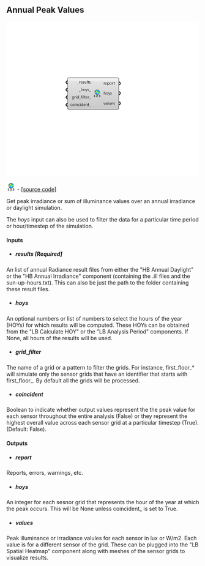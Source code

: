 ## Annual Peak Values

![](../../images/components/Annual_Peak_Values.png)

![](../../images/icons/Annual_Peak_Values.png) - [[source code]](https://github.com/ladybug-tools/honeybee-grasshopper-radiance/blob/master/honeybee_grasshopper_radiance/src//HB%20Annual%20Peak%20Values.py)


Get peak irradiance or sum of illuminance values over an annual irradiance or daylight simulation. 

The _hoys_ input can also be used to filter the data for a particular time period or hour/timestep of the simulation. 



#### Inputs
* ##### results [Required]
An list of annual Radiance result files from either the "HB Annual Daylight" or the "HB Annual Irradiance" component (containing the .ill files and the sun-up-hours.txt). This can also be just the path to the folder containing these result files. 
* ##### hoys 
An optional numbers or list of numbers to select the hours of the year (HOYs) for which results will be computed. These HOYs can be obtained from the "LB Calculate HOY" or the "LB Analysis Period" components. If None, all hours of the results will be used. 
* ##### grid_filter 
The name of a grid or a pattern to filter the grids. For instance, first_floor_* will simulate only the sensor grids that have an identifier that starts with first_floor_. By default all the grids will be processed. 
* ##### coincident 
Boolean to indicate whether output values represent the the peak value for each sensor throughout the entire analysis (False) or they represent the highest overall value across each sensor grid at a particular timestep (True). (Default: False). 

#### Outputs
* ##### report
Reports, errors, warnings, etc. 
* ##### hoys
An integer for each sesnor grid that represents the hour of the year at which the peak occurs. This will be None unless coincident_ is set to True. 
* ##### values
Peak illuminance or irradiance valules for each sensor in lux or W/m2. Each value is for a different sensor of the grid. These can be plugged into the "LB Spatial Heatmap" component along with meshes of the sensor grids to visualize results. 